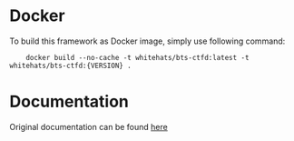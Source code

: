 # Docker

To build this framework as Docker image, simply use following command:

```
    docker build --no-cache -t whitehats/bts-ctfd:latest -t whitehats/bts-ctfd:{VERSION} .
```

# Documentation

Original documentation can be found [here](https://docs.ctfd.io/en/latest/)

